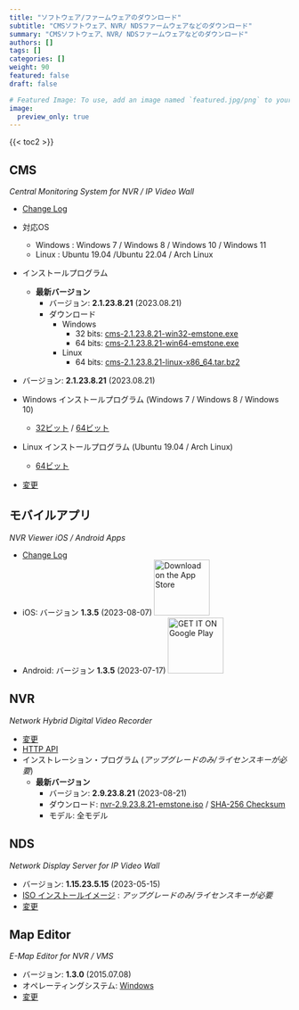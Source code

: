 ```yaml
---
title: "ソフトウェア/ファームウェアのダウンロード"
subtitle: "CMSソフトウェア、NVR/ NDSファームウェアなどのダウンロード"
summary: "CMSソフトウェア、NVR/ NDSファームウェアなどのダウンロード"
authors: []
tags: []
categories: []
weight: 90
featured: false
draft: false

# Featured Image: To use, add an image named `featured.jpg/png` to your page's folder.
image:
  preview_only: true
---
```


{{< toc2 >}}

## CMS

*Central Monitoring System for NVR / IP Video Wall*

- [Change Log](/docs/cms/changelog/cms21.html)
- 対応OS
  - Windows : Windows 7 / Windows 8 / Windows 10 / Windows 11
  - Linux : Ubuntu 19.04 /Ubuntu 22.04 / Arch Linux
- インストールプログラム
  - **最新バージョン**
    - バージョン: **2.1.23.8.21** (2023.08.21)
    - ダウンロード
      - Windows
        - 32 bits: [cms-2.1.23.8.21-win32-emstone.exe](https://www.emstone.com/data/cms/cms-2.1.23.8.21-win32-emstone.exe)
        - 64 bits: [cms-2.1.23.8.21-win64-emstone.exe](https://www.emstone.com/data/cms/cms-2.1.23.8.21-win64-emstone.exe)
      - Linux
        - 64 bits: [cms-2.1.23.8.21-linux-x86_64.tar.bz2](https://www.emstone.com/data/cms/cms-2.1.23.8.21-linux-x86_64.tar.bz2)

- バージョン: **2.1.23.8.21** (2023.08.21)
- Windows インストールプログラム (Windows 7 / Windows 8 / Windows 10)
  - [32ビット](https://www.emstone.com/data/cms/cms-2.1.23.8.21-win32-emstone.exe) / [64ビット](https://www.emstone.com/data/cms/cms-2.1.23.8.21-win64-emstone.exe)
- Linux インストールプログラム (Ubuntu 19.04 / Arch Linux)
  - [64ビット](https://www.emstone.com/data/cms/cms-2.1.23.8.21-linux-x86_64.tar.bz2)
- [変更](/docs/cms/changelog/cms21.html)

## モバイルアプリ

*NVR Viewer iOS / Android Apps*

- [Change Log](/docs/nvr-viewer/ChangeLog.html)
- iOS: バージョン **1.3.5** (2023-08-07)
  <a href="https://apps.apple.com/kr/app/linux-nvr-mobile-viewer/id561848768" target="_blank"><img width="100px" src="/img/app-store-badge.png" alt="Download on the App Store" class="d-inline-block py-0 my-2"></a>
- Android: バージョン **1.3.5** (2023-07-17)
  <a href="https://play.google.com/store/apps/details?id=com.emstone.moview" target="_blank"><img width="100px" src="/img/google-play-badge.png" alt="GET IT ON Google Play" class="d-inline-block py-0 my-2"></a>

## NVR

*Network Hybrid Digital Video Recorder*

- [変更](/docs/dvr/changelog/nvr29.html)
- [HTTP API](/docs/dvr/http/)
- インストレーション・プログラム (*アップグレードのみ/ライセンスキーが必要*)
  - **最新バージョン**
    - バージョン: **2.9.23.8.21** (2023-08-21)
    - ダウンロード: [nvr-2.9.23.8.21-emstone.iso](https://www.emstone.com/data/dvr/nvr-2.9.23.8.21-emstone.iso)
                / [SHA-256 Checksum](https://www.emstone.com/data/dvr/nvr-2.9.23.8.21-emstone.iso-sha256.txt)
    - モデル: 全モデル

## NDS

*Network Display Server for IP Video Wall*

- バージョン: **1.15.23.5.15** (2023-05-15)
- [ISO インストールイメージ](https://www.emstone.com/data/nds/nds-1.15.23.5.15.iso)
   : *アップグレードのみ/ライセンスキーが必要*
- [変更](/docs/nds/ChangeLog.html)

## Map Editor

*E-Map Editor for NVR / VMS*

- バージョン: **1.3.0** (2015.07.08)
- オペレーティングシステム: [Windows](https://www.emstone.com/data/vms/mapedit/vms-mapedit-1.3.0-win-ia32-20150708.zip)
- [変更](https://www.emstone.com/data/https://github.com/nvrsw/mapedit/blob/master/ChangeLog.md)


